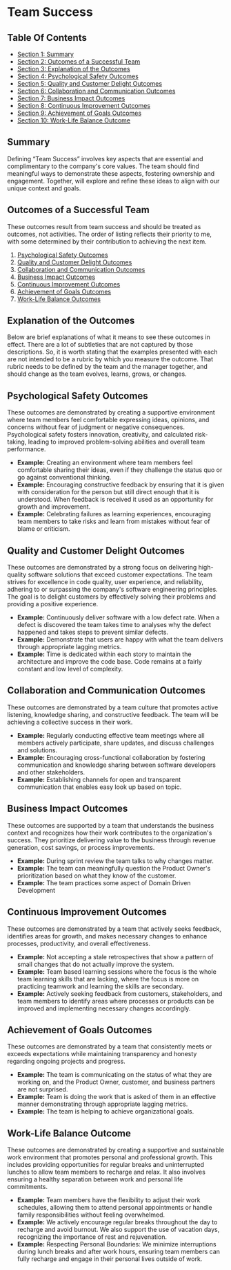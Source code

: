 
<!-- GENERATED DOCUMENT! DO NOT EDIT! -->
# Team Success #

## Table Of Contents ##

- [Section 1: Summary](#user-content-summary)
- [Section 2: Outcomes of a Successful Team](#user-content-outcomes-of-a-successful-team)
- [Section 3: Explanation of the Outcomes](#user-content-explanation-of-the-outcomes)
- [Section 4: Psychological Safety Outcomes](#user-content-psychological-safety-outcomes)
- [Section 5: Quality and Customer Delight Outcomes](#user-content-quality-and-customer-delight-outcomes)
- [Section 6: Collaboration and Communication Outcomes](#user-content-collaboration-and-communication-outcomes)
- [Section 7: Business Impact Outcomes](#user-content-business-impact-outcomes)
- [Section 8: Continuous Improvement Outcomes](#user-content-continuous-improvement-outcomes)
- [Section 9: Achievement of Goals Outcomes](#user-content-achievement-of-goals-outcomes)
- [Section 10: Work-Life Balance Outcome](#user-content-work-life-balance-outcome)

## Summary ##
Defining “Team Success” involves key aspects that are essential and complimentary to the company's core values. The team should find meaningful ways to demonstrate these aspects, fostering ownership and engagement. Together, will explore and refine these ideas to align with our unique context and goals.
    

## Outcomes of a Successful Team ##
These outcomes result from team success and should be treated as outcomes, not activities. The order of listing reflects their priority to me, with some determined by their contribution to achieving the next item.

1. [Psychological Safety Outcomes](#psychological-safety-outcomes)
2. [Quality and Customer Delight Outcomes](#quality-and-customer-delight-outcomes)
3. [Collaboration and Communication Outcomes](#collaboration-and-communication-outcomes)
4. [Business Impact Outcomes](#business-impact-outcomes)
5. [Continuous Improvement Outcomes](#continuous-improvement-outcomes)
6. [Achievement of Goals Outcomes](#achievement-of-goals-outcomes)
7. [Work-Life Balance Outcomes](#work-life-balance-outcome)
    

## Explanation of the Outcomes ##
Below are brief explanations of what it means to see these outcomes in effect. There are a lot of subtleties that are not captured by those descriptions. So, it is worth stating that the examples presented with each are not intended to be a rubric by which you measure the outcome. That rubric needs to be defined by the team and the manager together, and should change as the team evolves, learns, grows, or changes.
    

## Psychological Safety Outcomes ##
These outcomes are demonstrated by creating a supportive environment where team members feel comfortable expressing ideas, opinions, and concerns without fear of judgment or negative consequences. Psychological safety fosters innovation, creativity, and calculated risk-taking, leading to improved problem-solving abilities and overall team performance.

* __Example:__ Creating an environment where team members feel comfortable sharing their ideas, even if they challenge the status quo or go against conventional thinking.
* __Example:__ Encouraging constructive feedback by ensuring that it is given with consideration for the person but still direct enough that it is understood. When feedback is received it used as an opportunity for growth and improvement.
* __Example:__ Celebrating failures as learning experiences, encouraging team members to take risks and learn from mistakes without fear of blame or criticism.
    

## Quality and Customer Delight Outcomes ##
These outcomes are demonstrated by a strong focus on delivering high-quality software solutions that exceed customer expectations. The team strives for excellence in code quality, user experience, and reliability, adhering to or surpassing the company's software engineering principles. The goal is to delight customers by effectively solving their problems and providing a positive experience.

* __Example:__ Continuously deliver software with a low defect rate. When a defect is discovered the team takes time to analyses why the defect happened and takes steps to prevent similar defects.
* __Example:__ Demonstrate that users are happy with what the team delivers through appropriate lagging metrics.
* __Example:__ Time is dedicated within each story to maintain the architecture and improve the code base. Code remains at a fairly constant and low level of complexity.
    

## Collaboration and Communication Outcomes ##
These outcomes are demonstrated by a team culture that promotes active listening, knowledge sharing, and constructive feedback. The team will be achieving a collective success in their work.

* __Example:__ Regularly conducting effective team meetings where all members actively participate, share updates, and discuss challenges and solutions.
* __Example:__ Encouraging cross-functional collaboration by fostering communication and knowledge sharing between software developers and other stakeholders.
* __Example:__ Establishing channels for open and transparent communication that enables easy look up based on topic.
    

## Business Impact Outcomes ##
These outcomes are supported by a team that understands the business context and recognizes how their work contributes to the organization's success. They prioritize delivering value to the business through revenue generation, cost savings, or process improvements.

* __Example:__ During sprint review the team talks to why changes matter.
* __Example:__ The team can meaningfully question the Product Owner's prioritization based on what they know of the customer.
* __Example:__ The team practices some aspect of Domain Driven Development
    

## Continuous Improvement Outcomes ##
These outcomes are demonstrated by a team that actively seeks feedback, identifies areas for growth, and makes necessary changes to enhance processes, productivity, and overall effectiveness.

* __Example:__ Not accepting a stale retrospectives that show a pattern of small changes that do not actually improve the system.
* __Example:__ Team based learning sessions where the focus is the whole team learning skills that are lacking, where the focus is more on practicing teamwork and learning the skills are secondary.
* __Example:__ Actively seeking feedback from customers, stakeholders, and team members to identify areas where processes or products can be improved and implementing necessary changes accordingly.
    

## Achievement of Goals Outcomes ##
These outcomes are demonstrated by a team that consistently meets or exceeds expectations while maintaining transparency and honesty regarding ongoing projects and progress.

* __Example:__ The team is communicating on the status of what they are working on, and the Product Owner, customer, and business partners are not surprised.
* __Example:__ Team is doing the work that is asked of them in an effective manner demonstrating through appropriate lagging metrics.
* __Example:__ The team is helping to achieve organizational goals.
    

## Work-Life Balance Outcome ##
These outcomes are demonstrated by creating a supportive and sustainable work environment that promotes personal and professional growth. This includes providing opportunities for regular breaks and uninterrupted lunches to allow team members to recharge and relax. It also involves ensuring a healthy separation between work and personal life commitments.

* __Example:__ Team members have the flexibility to adjust their work schedules, allowing them to attend personal appointments or handle family responsibilities without feeling overwhelmed.
* __Example:__ We actively encourage regular breaks throughout the day to recharge and avoid burnout. We also support the use of vacation days, recognizing the importance of rest and rejuvenation.
* __Example:__ Respecting Personal Boundaries: We minimize interruptions during lunch breaks and after work hours, ensuring team members can fully recharge and engage in their personal lives outside of work.
    

<!-- GENERATED DOCUMENT! DO NOT EDIT! -->
    